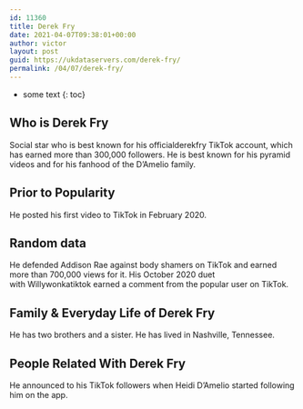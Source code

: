```yaml
---
id: 11360
title: Derek Fry
date: 2021-04-07T09:38:01+00:00
author: victor
layout: post
guid: https://ukdataservers.com/derek-fry/
permalink: /04/07/derek-fry/
---
```


* some text
{: toc}


## Who is Derek Fry



Social star who is best known for his officialderekfry TikTok account, which has earned more than 300,000 followers. He is best known for his pyramid videos and for his fanhood of the D&#8217;Amelio family.

                
                
                
## Prior to Popularity



He posted his first video to TikTok in February 2020.

                
                
                
## Random data



He defended Addison Rae against body shamers on TikTok and earned more than 700,000 views for it. His October 2020 duet with Willywonkatiktok earned a comment from the popular user on TikTok.

                
                
                
## Family & Everyday Life of Derek Fry



He has two brothers and a sister. He has lived in Nashville, Tennessee. 

                
                
                
## People Related With Derek Fry



He announced to his TikTok followers when Heidi D&#8217;Amelio started following him on the app.

                
              
            
          
          
          